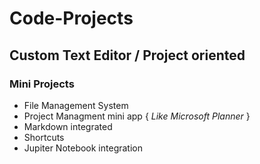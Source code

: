 # Code-Projects

## Custom Text Editor / Project oriented
  ### Mini Projects
  * File Management System
  * Project Managment mini app  { _Like Microsoft Planner_ }
  * Markdown integrated
  * Shortcuts
  * Jupiter Notebook integration

